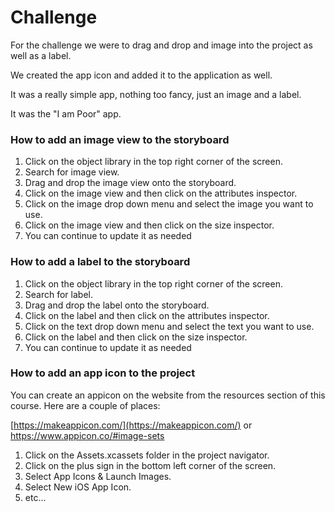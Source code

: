 # Challenge 

For the challenge we were to drag and drop and image into the project as well as a label. 

We created the app icon and added it to the application as well.

It was a really simple app, nothing too fancy, just an image and a label.

It was the "I am Poor" app. 


### How to add an image view to the storyboard

1. Click on the object library in the top right corner of the screen.
2. Search for image view.
3. Drag and drop the image view onto the storyboard.
4. Click on the image view and then click on the attributes inspector.
5. Click on the image drop down menu and select the image you want to use.
6. Click on the image view and then click on the size inspector.
7. You can continue to update it as needed


### How to add a label to the storyboard

1. Click on the object library in the top right corner of the screen.
2. Search for label.
3. Drag and drop the label onto the storyboard.
4. Click on the label and then click on the attributes inspector.
5. Click on the text drop down menu and select the text you want to use.
6. Click on the label and then click on the size inspector.
7. You can continue to update it as needed


### How to add an app icon to the project

You can create an appicon on the website from the resources section of this course. Here are a couple of places: 

[https://makeappicon.com/](https://makeappicon.com/) or https://www.appicon.co/#image-sets

1. Click on the Assets.xcassets folder in the project navigator.
2. Click on the plus sign in the bottom left corner of the screen.
3. Select App Icons & Launch Images.
4. Select New iOS App Icon.
5. etc...





